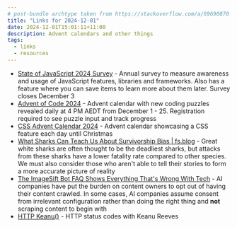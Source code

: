 ```yaml
---
# post-bundle archtype taken from https://stackoverflow.com/a/69690870
title: "Links for 2024-12-01"
date: 2024-12-01T15:01:11+11:00
description: Advent calendars and other things
tags:
  - links
  - resources
---
```


- [State of JavaScript 2024 Survey](https://survey.devographics.com/en-US/survey/state-of-js/2024) - Annual survey to measure awareness and usage of JavaScript features, libraries and frameworks. Also has a feature where you can save items to learn more about them later. Survey closes December 3
- [Advent of Code 2024](https://adventofcode.com/2024) - Advent calendar with new coding puzzles revealed daily at 4 PM AEDT from December 1 - 25. Registration required to see puzzle input and track progress
- [CSS Advent Calendar 2024](https://cssadventcalendar.dev/) - Advent calendar showcasing a CSS feature each day until Christmas
- [What Sharks Can Teach Us About Survivorship Bias | fs.blog](https://fs.blog/sharks-survivorship-bias/) - Great white sharks are often thought to be the deadliest sharks, but attacks from these sharks have a lower fatality rate compared to other species. We must also consider those who aren't able to tell their stories to form a more accurate picture of reality
- [The ImageSift Bot FAQ Shows Everything That's Wrong With Tech](https://herrbischoff.com/2024/08/the-imagesift-bot-faq-shows-everything-thats-wrong-with-tech/) - AI companies have put the burden on content owners to opt out of having their content crawled. In some cases, AI companies assume consent from irrelevant configuration rather than doing the right thing and **not** scraping content to begin with
- [HTTP Keanu()](https://www.keanu.codes/) - HTTP status codes with Keanu Reeves
